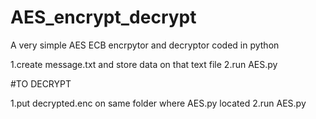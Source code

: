 # AES_encrypt_decrypt
A very simple AES ECB encrpytor and decryptor coded in python

1.create message.txt and store data on that text file
2.run AES.py

#TO DECRYPT

1.put decrypted.enc on same folder where AES.py located
2.run AES.py
